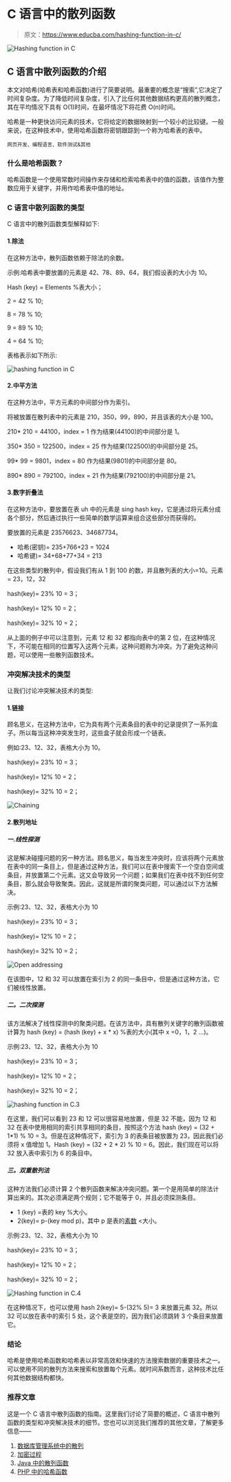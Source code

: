 # C 语言中的散列函数

> 原文：<https://www.educba.com/hashing-function-in-c/>

![Hashing function in C](img/a85c3d4c156c2f958f4c9b6476895a32.png)



## C 语言中散列函数的介绍

本文对哈希(哈希表和哈希函数)进行了简要说明。最重要的概念是“搜索”,它决定了时间复杂度。为了降低时间复杂度，引入了比任何其他数据结构更高的散列概念，其在平均情况下具有 O(1)时间，在最坏情况下将花费 O(n)时间。

哈希是一种更快访问元素的技术，它将给定的数据映射到一个较小的比较键。一般来说，在这种技术中，使用哈希函数将密钥跟踪到一个称为哈希表的表中。

<small>网页开发、编程语言、软件测试&其他</small>

### 什么是哈希函数？

哈希函数是一个使用常数时间操作来存储和检索哈希表中的值的函数，该值作为整数应用于关键字，并用作哈希表中值的地址。

### C 语言中散列函数的类型

C 语言中的散列函数类型解释如下:

#### 1.除法

在这种方法中，散列函数依赖于除法的余数。

示例:哈希表中要放置的元素是 42、78、89、64，我们假设表的大小为 10。

Hash (key) = Elements %表大小；

2 = 42 % 10;

8 = 78 % 10;

9 = 89 % 10;

4 = 64 % 10;

表格表示如下所示:

![hashing function in C](img/ac74873de8feed6b026e66bd194e248e.png)



#### 2.中平方法

在这种方法中，平方元素的中间部分作为索引。

将被放置在散列表中的元素是 210，350，99，890，并且该表的大小是 100。

210* 210 = 44100，index = 1 作为结果(44100)的中间部分是 1。

350* 350 = 122500，index = 25 作为结果(122500)的中间部分是 25。

99* 99 = 9801，index = 80 作为结果(9801)的中间部分是 80。

890* 890 = 792100，index = 21 作为结果(792100)的中间部分是 21。

#### 3.数字折叠法

在这种方法中，要放置在表 uh 中的元素是 sing hash key，它是通过将元素分成各个部分，然后通过执行一些简单的数学运算来组合这些部分而获得的。

要放置的元素是 23576623、34687734。

*   哈希(密钥)= 235+766+23 = 1024
*   哈希键)= 34+68+77+34 = 213

在这些类型的散列中，假设我们有从 1 到 100 的数，并且散列表的大小=10。元素= 23，12，32

hash(key)= 23% 10 = 3；

hash(key)= 12% 10 = 2；

hash(key)= 32% 10 = 2；

从上面的例子中可以注意到，元素 12 和 32 都指向表中的第 2 位，在这种情况下，不可能在相同的位置写入这两个元素，这种问题称为冲突。为了避免这种问题，可以使用一些散列函数技术。

### 冲突解决技术的类型

让我们讨论冲突解决技术的类型:

#### 1.链接

顾名思义，在这种方法中，它为具有两个元素条目的表中的记录提供了一系列盒子。所以每当这种冲突发生时，这些盒子就会形成一个链表。

例如:23、12、32，表格大小为 10。

hash(key)= 23% 10 = 3；

hash(key)= 12% 10 = 2；

hash(key)= 32% 10 = 2；

![Chaining](img/1eefe46c4c8778127df512ac4c2bf538.png)



#### 2.散列地址

##### 一.线性探测

这是解决碰撞问题的另一种方法。顾名思义，每当发生冲突时，应该将两个元素放在表中的同一条目上，但是通过这种方法，我们可以在表中搜索下一个空白空间或条目，并放置第二个元素。这又会导致另一个问题；如果我们在表中找不到任何空条目，那么就会导致聚类。因此，这就是所谓的聚类问题，可以通过以下方法解决。

示例:23、12、32，表格大小为 10

hash(key)= 23% 10 = 3；

hash(key)= 12% 10 = 2；

hash(key)= 32% 10 = 2；

![Open addressing](img/12d3dbd105effbdbcb9b87b8add1fbec.png)



在该图中，12 和 32 可以放置在索引为 2 的同一条目中，但是通过这种方法，它们被线性放置。

##### 二。二次探测

该方法解决了线性探测中的聚类问题。在该方法中，具有散列关键字的散列函数被计算为 hash (key) = (hash (key) + x * x) %表的大小(其中 x =0，1，2 …)。

示例:23、12、32，表格大小为 10

hash(key)= 23% 10 = 3；

hash(key)= 12% 10 = 2；

hash(key)= 32% 10 = 2；

![hashing function in C.3](img/a8b773678149947bd2552b92f7c19954.png)



在这里，我们可以看到 23 和 12 可以很容易地放置，但是 32 不能，因为 12 和 32 在表中使用相同的索引共享相同的条目，按照这个方法 hash (key) = (32 + 1*1) % 10 = 3。但是在这种情况下，索引为 3 的表条目被放置为 23，因此我们必须将 x 值增加 1。Hash (key) = (32 + 2 * 2) % 10 = 6。因此，我们现在可以将 32 放入表中索引为 6 的条目中。

##### 三。双重散列法

这种方法我们必须计算 2 个散列函数来解决冲突问题。第一个是用简单的除法计算出来的。其次必须满足两个规则；它不能等于 0，并且必须探测条目。

*   1 (key) =表的 key %大小。
*   2(key)= p-(key mod p)，其中 p 是表的[素数](https://www.educba.com/prime-numbers-in-c-sharp/) <大小。

示例:23、12、32，表格大小为 10

hash(key)= 23% 10 = 3；

hash(key)= 12% 10 = 2；

hash(key)= 32% 10 = 2；

![Hashing function in C.4](img/a2851f90e6b607032b99034bf667be71.png)



在这种情况下，也可以使用 hash 2(key)= 5-(32% 5)= 3 来放置元素 32。所以 32 可以放在表中的索引 5 处，这个表是空的，因为我们必须跳转 3 个条目来放置它。

### 结论

哈希是使用哈希函数和哈希表以非常高效和快速的方法搜索数据的重要技术之一。可以使用不同的散列方法来搜索和放置每个元素。就时间系数而言，这种技术比任何其他数据结构都快。

### 推荐文章

这是一个 C 语言中散列函数的指南。这里我们讨论了简要的概述，C 语言中散列函数的类型和冲突解决技术的细节。您也可以浏览我们推荐的其他文章，了解更多信息——

1.  [数据库管理系统中的散列](https://www.educba.com/hashing-in-dbms/)
2.  [加密过程](https://www.educba.com/encryption-process/)
3.  [Java 中的散列函数](https://www.educba.com/hashing-function-in-java/)
4.  [PHP 中的哈希函数](https://www.educba.com/hashing-function-in-php/)





